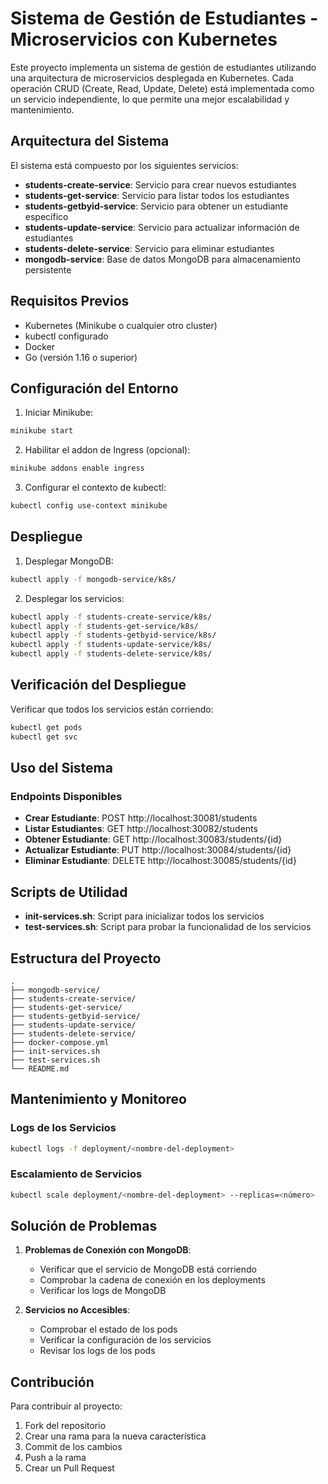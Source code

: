 # Sistema de Gestión de Estudiantes - Microservicios con Kubernetes

Este proyecto implementa un sistema de gestión de estudiantes utilizando una arquitectura de microservicios desplegada en Kubernetes. Cada operación CRUD (Create, Read, Update, Delete) está implementada como un servicio independiente, lo que permite una mejor escalabilidad y mantenimiento.

## Arquitectura del Sistema

El sistema está compuesto por los siguientes servicios:

- **students-create-service**: Servicio para crear nuevos estudiantes
- **students-get-service**: Servicio para listar todos los estudiantes
- **students-getbyid-service**: Servicio para obtener un estudiante específico
- **students-update-service**: Servicio para actualizar información de estudiantes
- **students-delete-service**: Servicio para eliminar estudiantes
- **mongodb-service**: Base de datos MongoDB para almacenamiento persistente

## Requisitos Previos

- Kubernetes (Minikube o cualquier otro cluster)
- kubectl configurado
- Docker
- Go (versión 1.16 o superior)

## Configuración del Entorno

1. Iniciar Minikube:
```bash
minikube start
```

2. Habilitar el addon de Ingress (opcional):
```bash
minikube addons enable ingress
```

3. Configurar el contexto de kubectl:
```bash
kubectl config use-context minikube
```

## Despliegue

1. Desplegar MongoDB:
```bash
kubectl apply -f mongodb-service/k8s/
```

2. Desplegar los servicios:
```bash
kubectl apply -f students-create-service/k8s/
kubectl apply -f students-get-service/k8s/
kubectl apply -f students-getbyid-service/k8s/
kubectl apply -f students-update-service/k8s/
kubectl apply -f students-delete-service/k8s/
```

## Verificación del Despliegue

Verificar que todos los servicios están corriendo:
```bash
kubectl get pods
kubectl get svc
```

## Uso del Sistema

### Endpoints Disponibles

- **Crear Estudiante**: POST http://localhost:30081/students
- **Listar Estudiantes**: GET http://localhost:30082/students
- **Obtener Estudiante**: GET http://localhost:30083/students/{id}
- **Actualizar Estudiante**: PUT http://localhost:30084/students/{id}
- **Eliminar Estudiante**: DELETE http://localhost:30085/students/{id}

## Scripts de Utilidad

- **init-services.sh**: Script para inicializar todos los servicios
- **test-services.sh**: Script para probar la funcionalidad de los servicios

## Estructura del Proyecto

```
.
├── mongodb-service/
├── students-create-service/
├── students-get-service/
├── students-getbyid-service/
├── students-update-service/
├── students-delete-service/
├── docker-compose.yml
├── init-services.sh
├── test-services.sh
└── README.md
```

## Mantenimiento y Monitoreo

### Logs de los Servicios
```bash
kubectl logs -f deployment/<nombre-del-deployment>
```

### Escalamiento de Servicios
```bash
kubectl scale deployment/<nombre-del-deployment> --replicas=<número>
```

## Solución de Problemas

1. **Problemas de Conexión con MongoDB**:
   - Verificar que el servicio de MongoDB está corriendo
   - Comprobar la cadena de conexión en los deployments
   - Verificar los logs de MongoDB

2. **Servicios no Accesibles**:
   - Comprobar el estado de los pods
   - Verificar la configuración de los servicios
   - Revisar los logs de los pods

## Contribución

Para contribuir al proyecto:

1. Fork del repositorio
2. Crear una rama para la nueva característica
3. Commit de los cambios
4. Push a la rama
5. Crear un Pull Request

